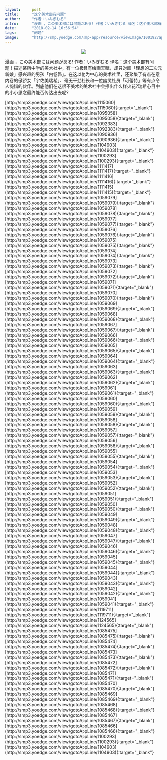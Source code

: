 ```yaml
---
layout:     post
title:      "这个美术部有问题"
author:     "作者：いみぎむる"
intro:      "漫画 ，この美术部には问题がある! 作者：いみぎむる 译名：这个美术部有问题！描述某所中学的美术社中，有一位极具有绘画天赋，却只对画「理想的二次元新娘」感兴趣的男孩「内卷昴」。在这以他为中心的美术社里，还聚集了有点在意内卷的傲骄女「宇佐美瑞希」、毫无干劲社长和一位幽灵社员「可蕾特」等有点令人惋惜的伙伴。到底他们在这很不美术的美术社中会擦出什么样火花?瑞希心目中的小小思念最终能否传达出去呢?"
date:       "2018-02-14 16:56:54"
tags:       "问题"
image:      "http://smp.yoedge.com/smp-app/resource/viewImage/1001927appline.png"
---
```

<div style="text-align: center">
<p><img src="http://smp.yoedge.com/smp-app/resource/viewImage/1001927appline.png"/></p>
</div>
<p class="post-meta">
<span>漫画 ，この美术部には问题がある! 作者：いみぎむる 译名：这个美术部有问题！描述某所中学的美术社中，有一位极具有绘画天赋，却只对画「理想的二次元新娘」感兴趣的男孩「内卷昴」。在这以他为中心的美术社里，还聚集了有点在意内卷的傲骄女「宇佐美瑞希」、毫无干劲社长和一位幽灵社员「可蕾特」等有点令人惋惜的伙伴。到底他们在这很不美术的美术社中会擦出什么样火花?瑞希心目中的小小思念最终能否传达出去呢?</span>
</p>
[http://smp3.yoedge.com/view/gotoAppLine/1115060](http://smp3.yoedge.com/view/gotoAppLine/1115060){:target="_blank"}
[http://smp3.yoedge.com/view/gotoAppLine/1095058](http://smp3.yoedge.com/view/gotoAppLine/1095058){:target="_blank"}
[http://smp3.yoedge.com/view/gotoAppLine/1092383](http://smp3.yoedge.com/view/gotoAppLine/1092383){:target="_blank"}
[http://smp3.yoedge.com/view/gotoAppLine/1090936](http://smp3.yoedge.com/view/gotoAppLine/1090936){:target="_blank"}
[http://smp3.yoedge.com/view/gotoAppLine/1104903](http://smp3.yoedge.com/view/gotoAppLine/1104903){:target="_blank"}
[http://smp3.yoedge.com/view/gotoAppLine/1100293](http://smp3.yoedge.com/view/gotoAppLine/1100293){:target="_blank"}
[http://smp3.yoedge.com/view/gotoAppLine/1111417](http://smp3.yoedge.com/view/gotoAppLine/1111417){:target="_blank"}
[http://smp3.yoedge.com/view/gotoAppLine/1111416](http://smp3.yoedge.com/view/gotoAppLine/1111416){:target="_blank"}
[http://smp3.yoedge.com/view/gotoAppLine/1111415](http://smp3.yoedge.com/view/gotoAppLine/1111415){:target="_blank"}
[http://smp3.yoedge.com/view/gotoAppLine/1059079](http://smp3.yoedge.com/view/gotoAppLine/1059079){:target="_blank"}
[http://smp3.yoedge.com/view/gotoAppLine/1059078](http://smp3.yoedge.com/view/gotoAppLine/1059078){:target="_blank"}
[http://smp3.yoedge.com/view/gotoAppLine/1059077](http://smp3.yoedge.com/view/gotoAppLine/1059077){:target="_blank"}
[http://smp3.yoedge.com/view/gotoAppLine/1059076](http://smp3.yoedge.com/view/gotoAppLine/1059076){:target="_blank"}
[http://smp3.yoedge.com/view/gotoAppLine/1059075](http://smp3.yoedge.com/view/gotoAppLine/1059075){:target="_blank"}
[http://smp3.yoedge.com/view/gotoAppLine/1059074](http://smp3.yoedge.com/view/gotoAppLine/1059074){:target="_blank"}
[http://smp3.yoedge.com/view/gotoAppLine/1059073](http://smp3.yoedge.com/view/gotoAppLine/1059073){:target="_blank"}
[http://smp3.yoedge.com/view/gotoAppLine/1059072](http://smp3.yoedge.com/view/gotoAppLine/1059072){:target="_blank"}
[http://smp3.yoedge.com/view/gotoAppLine/1059071](http://smp3.yoedge.com/view/gotoAppLine/1059071){:target="_blank"}
[http://smp3.yoedge.com/view/gotoAppLine/1059070](http://smp3.yoedge.com/view/gotoAppLine/1059070){:target="_blank"}
[http://smp3.yoedge.com/view/gotoAppLine/1059069](http://smp3.yoedge.com/view/gotoAppLine/1059069){:target="_blank"}
[http://smp3.yoedge.com/view/gotoAppLine/1059068](http://smp3.yoedge.com/view/gotoAppLine/1059068){:target="_blank"}
[http://smp3.yoedge.com/view/gotoAppLine/1059067](http://smp3.yoedge.com/view/gotoAppLine/1059067){:target="_blank"}
[http://smp3.yoedge.com/view/gotoAppLine/1059066](http://smp3.yoedge.com/view/gotoAppLine/1059066){:target="_blank"}
[http://smp3.yoedge.com/view/gotoAppLine/1059065](http://smp3.yoedge.com/view/gotoAppLine/1059065){:target="_blank"}
[http://smp3.yoedge.com/view/gotoAppLine/1059064](http://smp3.yoedge.com/view/gotoAppLine/1059064){:target="_blank"}
[http://smp3.yoedge.com/view/gotoAppLine/1059063](http://smp3.yoedge.com/view/gotoAppLine/1059063){:target="_blank"}
[http://smp3.yoedge.com/view/gotoAppLine/1059062](http://smp3.yoedge.com/view/gotoAppLine/1059062){:target="_blank"}
[http://smp3.yoedge.com/view/gotoAppLine/1059061](http://smp3.yoedge.com/view/gotoAppLine/1059061){:target="_blank"}
[http://smp3.yoedge.com/view/gotoAppLine/1059060](http://smp3.yoedge.com/view/gotoAppLine/1059060){:target="_blank"}
[http://smp3.yoedge.com/view/gotoAppLine/1059059](http://smp3.yoedge.com/view/gotoAppLine/1059059){:target="_blank"}
[http://smp3.yoedge.com/view/gotoAppLine/1059058](http://smp3.yoedge.com/view/gotoAppLine/1059058){:target="_blank"}
[http://smp3.yoedge.com/view/gotoAppLine/1059057](http://smp3.yoedge.com/view/gotoAppLine/1059057){:target="_blank"}
[http://smp3.yoedge.com/view/gotoAppLine/1059056](http://smp3.yoedge.com/view/gotoAppLine/1059056){:target="_blank"}
[http://smp3.yoedge.com/view/gotoAppLine/1059055](http://smp3.yoedge.com/view/gotoAppLine/1059055){:target="_blank"}
[http://smp3.yoedge.com/view/gotoAppLine/1059054](http://smp3.yoedge.com/view/gotoAppLine/1059054){:target="_blank"}
[http://smp3.yoedge.com/view/gotoAppLine/1059053](http://smp3.yoedge.com/view/gotoAppLine/1059053){:target="_blank"}
[http://smp3.yoedge.com/view/gotoAppLine/1059052](http://smp3.yoedge.com/view/gotoAppLine/1059052){:target="_blank"}
[http://smp3.yoedge.com/view/gotoAppLine/1059051](http://smp3.yoedge.com/view/gotoAppLine/1059051){:target="_blank"}
[http://smp3.yoedge.com/view/gotoAppLine/1059050](http://smp3.yoedge.com/view/gotoAppLine/1059050){:target="_blank"}
[http://smp3.yoedge.com/view/gotoAppLine/1059049](http://smp3.yoedge.com/view/gotoAppLine/1059049){:target="_blank"}
[http://smp3.yoedge.com/view/gotoAppLine/1059048](http://smp3.yoedge.com/view/gotoAppLine/1059048){:target="_blank"}
[http://smp3.yoedge.com/view/gotoAppLine/1059047](http://smp3.yoedge.com/view/gotoAppLine/1059047){:target="_blank"}
[http://smp3.yoedge.com/view/gotoAppLine/1059046](http://smp3.yoedge.com/view/gotoAppLine/1059046){:target="_blank"}
[http://smp3.yoedge.com/view/gotoAppLine/1059045](http://smp3.yoedge.com/view/gotoAppLine/1059045){:target="_blank"}
[http://smp3.yoedge.com/view/gotoAppLine/1059044](http://smp3.yoedge.com/view/gotoAppLine/1059044){:target="_blank"}
[http://smp3.yoedge.com/view/gotoAppLine/1059043](http://smp3.yoedge.com/view/gotoAppLine/1059043){:target="_blank"}
[http://smp3.yoedge.com/view/gotoAppLine/1059042](http://smp3.yoedge.com/view/gotoAppLine/1059042){:target="_blank"}
[http://smp3.yoedge.com/view/gotoAppLine/1059041](http://smp3.yoedge.com/view/gotoAppLine/1059041){:target="_blank"}
[http://smp3.yoedge.com/view/gotoAppLine/1119711](http://smp3.yoedge.com/view/gotoAppLine/1119711){:target="_blank"}
[http://smp3.yoedge.com/view/gotoAppLine/1124565](http://smp3.yoedge.com/view/gotoAppLine/1124565){:target="_blank"}
[http://smp3.yoedge.com/view/gotoAppLine/1085475](http://smp3.yoedge.com/view/gotoAppLine/1085475){:target="_blank"}
[http://smp3.yoedge.com/view/gotoAppLine/1085474](http://smp3.yoedge.com/view/gotoAppLine/1085474){:target="_blank"}
[http://smp3.yoedge.com/view/gotoAppLine/1085473](http://smp3.yoedge.com/view/gotoAppLine/1085473){:target="_blank"}
[http://smp3.yoedge.com/view/gotoAppLine/1085472](http://smp3.yoedge.com/view/gotoAppLine/1085472){:target="_blank"}
[http://smp3.yoedge.com/view/gotoAppLine/1085471](http://smp3.yoedge.com/view/gotoAppLine/1085471){:target="_blank"}
[http://smp3.yoedge.com/view/gotoAppLine/1085470](http://smp3.yoedge.com/view/gotoAppLine/1085470){:target="_blank"}
[http://smp3.yoedge.com/view/gotoAppLine/1085469](http://smp3.yoedge.com/view/gotoAppLine/1085469){:target="_blank"}
[http://smp3.yoedge.com/view/gotoAppLine/1085468](http://smp3.yoedge.com/view/gotoAppLine/1085468){:target="_blank"}
[http://smp3.yoedge.com/view/gotoAppLine/1085467](http://smp3.yoedge.com/view/gotoAppLine/1085467){:target="_blank"}
[http://smp3.yoedge.com/view/gotoAppLine/1085466](http://smp3.yoedge.com/view/gotoAppLine/1085466){:target="_blank"}
[http://smp3.yoedge.com/view/gotoAppLine/1100293](http://smp3.yoedge.com/view/gotoAppLine/1100293){:target="_blank"}
[http://smp3.yoedge.com/view/gotoAppLine/1104903](http://smp3.yoedge.com/view/gotoAppLine/1104903){:target="_blank"}


